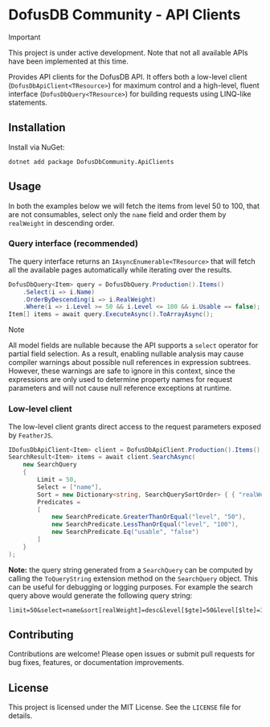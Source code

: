 ﻿# DofusDB Community - API Clients

> [!IMPORTANT]
> This project is under active development. Note that not all available APIs have been implemented at this time.

Provides API clients for the DofusDB API. It offers both a low-level client (`DofusDbApiClient<TResource>`) for maximum control and a high-level, fluent interface (`DofusDbQuery<TResource>`) for building requests using LINQ-like statements.

## Installation

Install via NuGet:

```
dotnet add package DofusDbCommunity.ApiClients
```

## Usage

In both the examples below we will fetch the items from level 50 to 100, that are not consumables, select only the `name` field and order them by `realWeight` in descending order.

### Query interface (recommended)

The query interface returns an `IAsyncEnumerable<TResource>` that will fetch all the available pages automatically while iterating over the results.

```csharp
DofusDbQuery<Item> query = DofusDbQuery.Production().Items()
    .Select(i => i.Name)
    .OrderByDescending(i => i.RealWeight)
    .Where(i => i.Level >= 50 && i.Level <= 100 && i.Usable == false);
Item[] items = await query.ExecuteAsync().ToArrayAsync();
```

> [!NOTE]
> All model fields are nullable because the API supports a `select` operator for partial field selection. 
> As a result, enabling nullable analysis may cause compiler warnings about possible null references in expression subtrees. 
> However, these warnings are safe to ignore in this context, since the expressions are only used to determine property names for request parameters and will not cause null reference exceptions at runtime.

### Low-level client

The low-level client grants direct access to the request parameters exposed by `FeatherJS`.

```csharp
IDofusDbApiClient<Item> client = DofusDbApiClient.Production().Items();
SearchResult<Item> items = await client.SearchAsync(
    new SearchQuery
    {
        Limit = 50,
        Select = ["name"],
        Sort = new Dictionary<string, SearchQuerySortOrder> { { "realWeight", SearchQuerySortOrder.Descending } }, 
        Predicates =
        [
            new SearchPredicate.GreaterThanOrEqual("level", "50"),
            new SearchPredicate.LessThanOrEqual("level", "100"),
            new SearchPredicate.Eq("usable", "false")
        ]
    }
);
```

**Note:** the query string generated from a `SearchQuery` can be computed by calling the `ToQueryString` extension method on the `SearchQuery` object. This can be useful for debugging or logging purposes. 
For example the search query above would generate the following query string:

```
limit=50&select=name&sort[realWeight]=desc&level[$gte]=50&level[$lte]=100&usable=false
```

## Contributing

Contributions are welcome! Please open issues or submit pull requests for bug fixes, features, or documentation improvements.

## License

This project is licensed under the MIT License. See the `LICENSE` file for details.